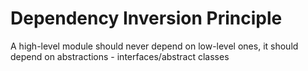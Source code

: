 # Dependency Inversion Principle

A high-level module should never depend on low-level ones, it should depend on abstractions - interfaces/abstract classes
